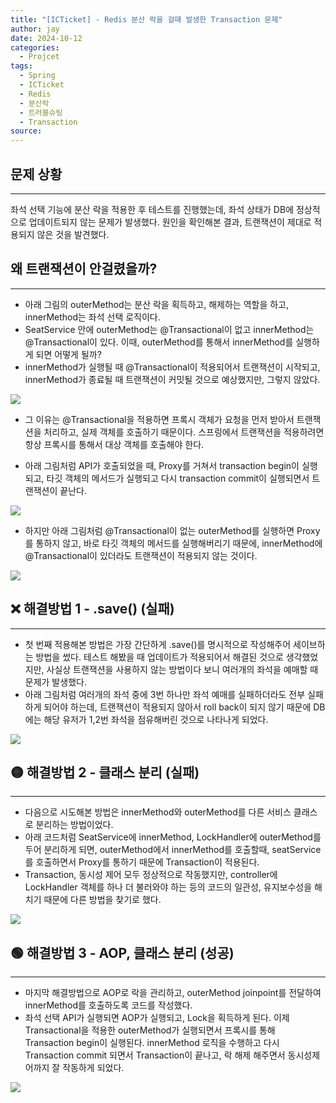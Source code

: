 ```yaml
---
title: "[ICTicket] - Redis 분산 락을 걸때 발생한 Transaction 문제"
author: jay
date: 2024-10-12
categories:
  - Projcet
tags:
  - Spring
  - ICTicket
  - Redis
  - 분산락
  - 트러블슈팅
  - Transaction
source:
---
```

## 문제 상황

---

좌석 선택 기능에 분산 락을 적용한 후 테스트를 진행했는데, 좌석 상태가 DB에 정상적으로 업데이트되지 않는 문제가 발생했다. 원인을 확인해본 결과, 트랜잭션이 제대로 적용되지 않은 것을 발견했다.

## 왜 트랜잭션이 안걸렸을까?

---

- 아래 그림의 outerMethod는 분산 락을 획득하고, 해제하는 역할을 하고, innerMethod는 좌석 선택 로직이다.
- SeatService 안에 outerMethod는 @Transactional이 없고 innerMethod는 @Transactional이 있다. 이때, outerMethod를 통해서 innerMethod를 실행하게 되면 어떻게 될까?
- innerMethod가 실행될 때 @Transactional이 적용되어서 트랜잭션이 시작되고, innerMethod가 종료될 때 트랜잭션이 커밋될 것으로 예상했지만, 그렇지 않았다.


<img align="center" src="https://ifh.cc/g/x7B3zr.png">

- 그 이유는 @Transactional을 적용하면 프록시 객체가 요청을 먼저 받아서 트랜잭션을 처리하고, 실제 객체를 호출하기 때문이다. 스프링에서 트랜잭션을 적용하려면 항상 프록시를 통해서 대상 객체를 호출해야 한다.

- 아래 그림처럼 API가 호출되었을 때, Proxy를 거쳐서 transaction begin이 실행되고, 타깃 객체의 메서드가 실행되고 다시 transaction commit이 실행되면서 트랜잭션이 끝난다.

<img align="center" src="https://ifh.cc/g/9ahat1.png">

- 하지만 아래 그림처럼 @Transactional이 없는 outerMethod를 실행하면 Proxy를 통하지 않고, 바로 타깃 객체의 메서드를 실행해버리기 때문에, innerMethod에 @Transactional이 있더라도 트랜잭션이 적용되지 않는 것이다.


<img align="center" src="https://ifh.cc/g/rdfCLo.png">

## ❌ 해결방법 1 - .save() (실패)

---

- 첫 번째 적용해본 방법은 가장 간단하게 .save()를 명시적으로 작성해주어 세이브하는 방법을 썼다. 테스트 해봤을 때 업데이트가 적용되어서 해결된 것으로 생각했었지만, 사실상 트랜잭션을 사용하지 않는 방법이다 보니 여러개의 좌석을 예매할 때 문제가 발생했다.
- 아래 그림처럼 여러개의 좌석 중에 3번 하나만 좌석 예매를 실패하더라도 전부 실패하게 되어야 하는데, 트랜잭션이 적용되지 않아서 roll back이 되지 않기 때문에 DB에는 해당 유저가 1,2번 좌석을 점유해버린 것으로 나타나게 되었다.
<img align="center" src="https://ifh.cc/g/wwkaVl.png">


## 🟡 해결방법 2 - 클래스 분리 (실패)

---

- 다음으로 시도해본 방법은 innerMethod와 outerMethod를 다른 서비스 클래스로 분리하는 방법이었다.
- 아래 코드처럼 SeatService에 innerMethod, LockHandler에 outerMethod를 두어 분리하게 되면, outerMethod에서 innerMethod를 호출할때, seatService를 호출하면서 Proxy를 통하기 때문에 Transaction이 적용된다.
- Transaction, 동시성 제어 모두 정상적으로 작동했지만, controller에 LockHandler 객체를 하나 더 불러와야 하는 등의 코드의 일관성, 유지보수성을 해치기 때문에 다른 방법을 찾기로 했다.

<img align="center" src="https://ifh.cc/g/DF7WkV.jpg">

## 🟢 해결방법 3 - AOP, 클래스 분리 (성공)

---

- 마지막 해결방법으로 AOP로 락을 관리하고, outerMethod joinpoint를 전달하여 innerMethod를 호출하도록 코드를 작성했다.
- 좌석 선택 API가 실행되면 AOP가 실행되고, Lock을 획득하게 된다. 이제 Transactional을 적용한 outerMethod가 실행되면서 프록시를 통해 Transaction begin이 실행된다. innerMethod 로직을 수행하고 다시 Transaction commit 되면서 Transaction이 끝나고, 락 해제 해주면서 동시성제어까지 잘 작동하게 되었다.

<img align="center" src="https://ifh.cc/g/g7qMhq.png">
